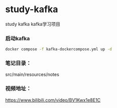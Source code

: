 # study-kafka
study kafka
kafka学习项目

### 启动kafka
```bash
docker compose -f kafka-dockercompose.yml up -d
```

### 笔记目录：
src/main/resources/notes
### 视频地址：
https://www.bilibili.com/video/BV1Kwx1e8E1C